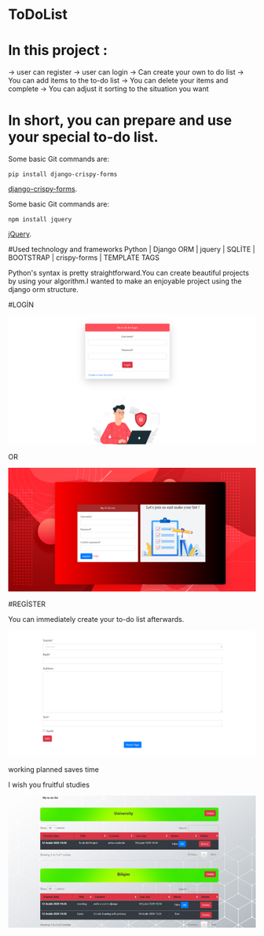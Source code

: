 # ToDoList

# In this project :

-> user can register
-> user can login
-> Can create your own to do list
-> You can add items to the to-do list
-> You can delete your items and complete
-> You can adjust it sorting to the situation you want

# In short, you can prepare and use your special to-do list.


Some basic Git commands are:
```
pip install django-crispy-forms
```
[django-crispy-forms](https://django-crispy-forms.readthedocs.io/en/latest/install.html).

Some basic Git commands are:
```
npm install jquery
```
[jQuery](https://jquery.com/download/).

#Used technology and frameworks
Python | Django ORM | jquery | SQLİTE | BOOTSTRAP | crispy-forms | TEMPLATE TAGS 

Python's syntax is pretty straightforward.You can create beautiful projects by using your algorithm.I wanted to make an enjoyable project using the django orm structure.

#LOGİN

![](https://github.com/TAYFUN-KAYA/ToDoList/blob/main/static/image/photo/example3.png)

OR 

![](https://github.com/TAYFUN-KAYA/ToDoList/blob/main/static/image/photo/example4.png)

#REGİSTER 

You can immediately create your to-do list afterwards.

![](https://github.com/TAYFUN-KAYA/ToDoList/blob/main/static/image/photo/example2.png)

working planned saves time 

I wish you fruitful studies

![](https://github.com/TAYFUN-KAYA/ToDoList/blob/main/static/image/photo/example%205.png)

